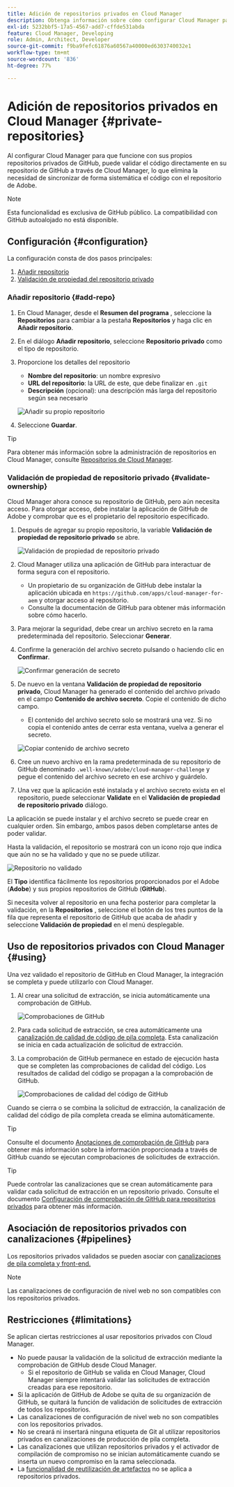 ```yaml
---
title: Adición de repositorios privados en Cloud Manager
description: Obtenga información sobre cómo configurar Cloud Manager para que funcione con sus propios repositorios privados de GitHub.
exl-id: 5232bbf5-17a5-4567-add7-cffde531abda
feature: Cloud Manager, Developing
role: Admin, Architect, Developer
source-git-commit: f9ba9fefc61876a60567a40000ed6303740032e1
workflow-type: tm+mt
source-wordcount: '836'
ht-degree: 77%

---
```


# Adición de repositorios privados en Cloud Manager {#private-repositories}

Al configurar Cloud Manager para que funcione con sus propios repositorios privados de GitHub, puede validar el código directamente en su repositorio de GitHub a través de Cloud Manager, lo que elimina la necesidad de sincronizar de forma sistemática el código con el repositorio de Adobe.

>[!NOTE]
>
>Esta funcionalidad es exclusiva de GitHub público. La compatibilidad con GitHub autoalojado no está disponible.

## Configuración {#configuration}

La configuración consta de dos pasos principales:

1. [Añadir repositorio](#add-repo)
1. [Validación de propiedad del repositorio privado](#validate-ownership)

### Añadir repositorio {#add-repo}

1. En Cloud Manager, desde el **Resumen del programa** , seleccione la **Repositorios** para cambiar a la pestaña **Repositorios** y haga clic en **Añadir repositorio**.

1. En el diálogo **Añadir repositorio**, seleccione **Repositorio privado** como el tipo de repositorio.

1. Proporcione los detalles del repositorio

   * **Nombre del repositorio**: un nombre expresivo
   * **URL del repositorio**: la URL de este, que debe finalizar en `.git`
   * **Descripción** (opcional): una descripción más larga del repositorio según sea necesario

   ![Añadir su propio repositorio](/help/implementing/cloud-manager/assets/repos/add-own-github.png)

1. Seleccione **Guardar**.

>[!TIP]
>
>Para obtener más información sobre la administración de repositorios en Cloud Manager, consulte [Repositorios de Cloud Manager](/help/implementing/cloud-manager/managing-code/managing-repositories.md).

### Validación de propiedad de repositorio privado {#validate-ownership}

Cloud Manager ahora conoce su repositorio de GitHub, pero aún necesita acceso. Para otorgar acceso, debe instalar la aplicación de GitHub de Adobe y comprobar que es el propietario del repositorio especificado.

1. Después de agregar su propio repositorio, la variable **Validación de propiedad de repositorio privado** se abre.

   ![Validación de propiedad de repositorio privado](/help/implementing/cloud-manager/assets/repos/private-repo-validate.png)

1. Cloud Manager utiliza una aplicación de GitHub para interactuar de forma segura con el repositorio.
   * Un propietario de su organización de GitHub debe instalar la aplicación ubicada en `https://github.com/apps/cloud-manager-for-aem` y otorgar acceso al repositorio.
   * Consulte la documentación de GitHub para obtener más información sobre cómo hacerlo.

1. Para mejorar la seguridad, debe crear un archivo secreto en la rama predeterminada del repositorio. Seleccionar **Generar**.

1. Confirme la generación del archivo secreto pulsando o haciendo clic en **Confirmar**.

   ![Confirmar generación de secreto](/help/implementing/cloud-manager/assets/repos/confirm-generation.png)

1. De nuevo en la ventana **Validación de propiedad de repositorio privado**, Cloud Manager ha generado el contenido del archivo privado en el campo **Contenido de archivo secreto**. Copie el contenido de dicho campo.

   * El contenido del archivo secreto solo se mostrará una vez. Si no copia el contenido antes de cerrar esta ventana, vuelva a generar el secreto.

   ![Copiar contenido de archivo secreto](/help/implementing/cloud-manager/assets/repos/new-secret.png)

1. Cree un nuevo archivo en la rama predeterminada de su repositorio de GitHub denominado `.well-known/adobe/cloud-manager-challenge` y pegue el contenido del archivo secreto en ese archivo y guárdelo.

1. Una vez que la aplicación esté instalada y el archivo secreto exista en el repositorio, puede seleccionar **Validate** en el **Validación de propiedad de repositorio privado** diálogo.

La aplicación se puede instalar y el archivo secreto se puede crear en cualquier orden. Sin embargo, ambos pasos deben completarse antes de poder validar.

Hasta la validación, el repositorio se mostrará con un icono rojo que indica que aún no se ha validado y que no se puede utilizar.

![Repositorio no validado](/help/implementing/cloud-manager/assets/repos/unvalidated-repo.png)

El **Tipo** identifica fácilmente los repositorios proporcionados por el Adobe (**Adobe**) y sus propios repositorios de GitHub (**GitHub**).

Si necesita volver al repositorio en una fecha posterior para completar la validación, en la **Repositorios** , seleccione el botón de los tres puntos de la fila que representa el repositorio de GitHub que acaba de añadir y seleccione **Validación de propiedad** en el menú desplegable.

## Uso de repositorios privados con Cloud Manager {#using}

Una vez validado el repositorio de GitHub en Cloud Manager, la integración se completa y puede utilizarlo con Cloud Manager.

1. Al crear una solicitud de extracción, se inicia automáticamente una comprobación de GitHub.

   ![Comprobaciones de GitHub](/help/implementing/cloud-manager/assets/repos/github-checks.png)

1. Para cada solicitud de extracción, se crea automáticamente una [canalización de calidad de código de pila completa](/help/implementing/cloud-manager/configuring-pipelines/introduction-ci-cd-pipelines.md). Esta canalización se inicia en cada actualización de solicitud de extracción.

1. La comprobación de GitHub permanece en estado de ejecución hasta que se completen las comprobaciones de calidad del código. Los resultados de calidad del código se propagan a la comprobación de GitHub.

   ![Comprobaciones de calidad del código de GitHub](/help/implementing/cloud-manager/assets/repos/github-code-quality.png)

Cuando se cierra o se combina la solicitud de extracción, la canalización de calidad del código de pila completa creada se elimina automáticamente.

>[!TIP]
>
>Consulte el documento [Anotaciones de comprobación de GitHub](github-annotations.md) para obtener más información sobre la información proporcionada a través de GitHub cuando se ejecutan comprobaciones de solicitudes de extracción.

>[!TIP]
>
>Puede controlar las canalizaciones que se crean automáticamente para validar cada solicitud de extracción en un repositorio privado. Consulte el documento [Configuración de comprobación de GitHub para repositorios privados](github-check-config.md) para obtener más información.

## Asociación de repositorios privados con canalizaciones {#pipelines}

Los repositorios privados validados se pueden asociar con [canalizaciones de pila completa y front-end.](/help/implementing/cloud-manager/configuring-pipelines/introduction-ci-cd-pipelines.md)

>[!NOTE]
>
>Las canalizaciones de configuración de nivel web no son compatibles con los repositorios privados.

## Restricciones {#limitations}

Se aplican ciertas restricciones al usar repositorios privados con Cloud Manager.

* No puede pausar la validación de la solicitud de extracción mediante la comprobación de GitHub desde Cloud Manager.
   * Si el repositorio de GitHub se valida en Cloud Manager, Cloud Manager siempre intentará validar las solicitudes de extracción creadas para ese repositorio.
* Si la aplicación de GitHub de Adobe se quita de su organización de GitHub, se quitará la función de validación de solicitudes de extracción de todos los repositorios.
* Las canalizaciones de configuración de nivel web no son compatibles con los repositorios privados.
* No se creará ni insertará ninguna etiqueta de Git al utilizar repositorios privados en canalizaciones de producción de pila completa.
* Las canalizaciones que utilizan repositorios privados y el activador de compilación de compromiso no se inician automáticamente cuando se inserta un nuevo compromiso en la rama seleccionada.
* La [funcionalidad de reutilización de artefactos](/help/implementing/cloud-manager/getting-access-to-aem-in-cloud/setting-up-project.md#build-artifact-reuse) no se aplica a repositorios privados.
